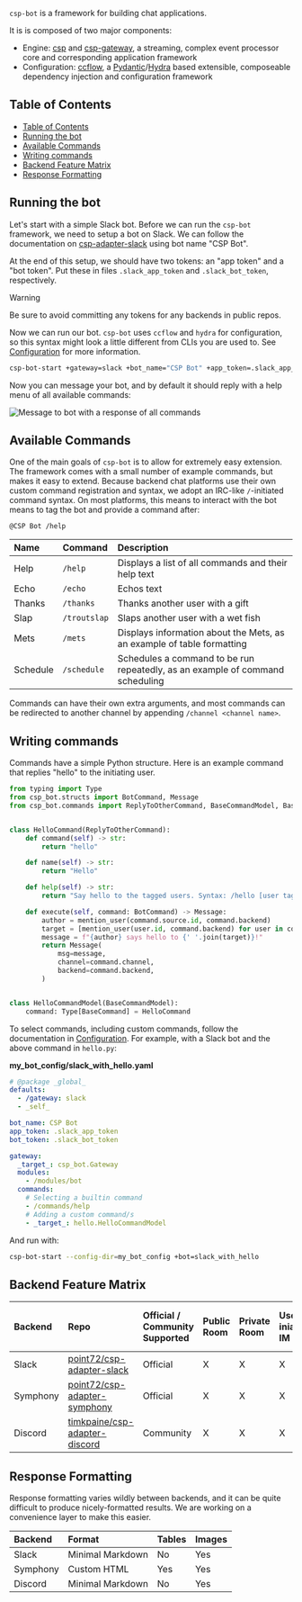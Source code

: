 `csp-bot` is a framework for building chat applications.

It is is composed of two major components:

- Engine: [csp](https://github.com/point72/csp) and [csp-gateway](https://github.com/point72/csp-gateway), a streaming, complex event processor core and corresponding application framework
- Configuration: [ccflow](https://github.com/point72/ccflow), a [Pydantic](https://docs.pydantic.dev/latest/)/[Hydra](https://hydra.cc) based extensible, composeable dependency injection and configuration framework

## Table of Contents

- [Table of Contents](#table-of-contents)
- [Running the bot](#running-the-bot)
- [Available Commands](#available-commands)
- [Writing commands](#writing-commands)
- [Backend Feature Matrix](#backend-feature-matrix)
- [Response Formatting](#response-formatting)

## Running the bot

Let's start with a simple Slack bot.
Before we can run the `csp-bot` framework, we need to setup a bot on Slack.
We can follow the documentation on [csp-adapter-slack](https://github.com/point72/csp-adapter-slack/wiki/Setup) using bot name "CSP Bot".

At the end of this setup, we should have two tokens: an "app token" and a "bot token".
Put these in files `.slack_app_token` and `.slack_bot_token`, respectively.

> [!WARNING]
>
> Be sure to avoid committing any tokens for any backends in public repos.

Now we can run our bot.
`csp-bot` uses `ccflow` and `hydra` for configuration, so this syntax might look a little different from CLIs you are used to.
See [Configuration](Configuration) for more information.

```bash
csp-bot-start +gateway=slack +bot_name="CSP Bot" +app_token=.slack_app_token +bot_token=.slack_bot_token
```

Now you can message your bot, and by default it should reply with a help menu of all available commands:

<img src="https://github.com/Point72/csp-bot/blob/main/docs/img/example_slack_chat.png?raw=true" alt="Message to bot with a response of all commands" />

## Available Commands

One of the main goals of `csp-bot` is to allow for extremely easy extension.
The framework comes with a small number of example commands, but makes it easy to extend.
Because backend chat platforms use their own custom command registration and syntax, we adopt an IRC-like `/`-initiated command syntax.
On most platforms, this means to interact with the bot means to tag the bot and provide a command after:

```raw
@CSP Bot /help
```

| Name     | Command      | Description                                                                   |
| :------- | :----------- | :---------------------------------------------------------------------------- |
| Help     | `/help`      | Displays a list of all commands and their help text                           |
| Echo     | `/echo`      | Echos text                                                                    |
| Thanks   | `/thanks`    | Thanks another user with a gift                                               |
| Slap     | `/troutslap` | Slaps another user with a wet fish                                            |
| Mets     | `/mets`      | Displays information about the Mets, as an example of table formatting        |
| Schedule | `/schedule`  | Schedules a command to be run repeatedly, as an example of command scheduling |

Commands can have their own extra arguments, and most commands can be redirected to another channel by appending `/channel <channel name>`.

## Writing commands

Commands have a simple Python structure.
Here is an example command that replies "hello" to the initiating user.

```python
from typing import Type
from csp_bot.structs import BotCommand, Message
from csp_bot.commands import ReplyToOtherCommand, BaseCommandModel, BaseCommand, mention_user


class HelloCommand(ReplyToOtherCommand):
    def command(self) -> str:
        return "hello"

    def name(self) -> str:
        return "Hello"

    def help(self) -> str:
        return "Say hello to the tagged users. Syntax: /hello [user tags]"

    def execute(self, command: BotCommand) -> Message:
        author = mention_user(command.source.id, command.backend)
        target = [mention_user(user.id, command.backend) for user in command.targets]
        message = f"{author} says hello to {' '.join(target)}!"
        return Message(
            msg=message,
            channel=command.channel,
            backend=command.backend,
        )


class HelloCommandModel(BaseCommandModel):
    command: Type[BaseCommand] = HelloCommand
```

To select commands, including custom commands, follow the documentation in [Configuration](Configuration).
For example, with a Slack bot and the above command in `hello.py`:

**my_bot_config/slack_with_hello.yaml**

```yaml
# @package _global_
defaults:
  - /gateway: slack
  - _self_

bot_name: CSP Bot
app_token: .slack_app_token
bot_token: .slack_bot_token

gateway:
  _target_: csp_bot.Gateway
  modules:
    - /modules/bot
  commands:
    # Selecting a builtin command
    - /commands/help
    # Adding a custom command/s
    - _target_: hello.HelloCommandModel
```

And run with:

```bash
csp-bot-start --config-dir=my_bot_config +bot=slack_with_hello
```

## Backend Feature Matrix

| Backend  | Repo                                                                              | Official / Community Supported | Public Room | Private Room | User-iniated IM | Non user-initiated IM | Threads | Reactions | Attachments |
| :------- | :-------------------------------------------------------------------------------- | :----------------------------- | :---------- | :----------- | :-------------- | :-------------------- | :------ | :-------- | :---------- |
| Slack    | [point72/csp-adapter-slack](https://github.com/point72/csp-adapter-slack)         | Official                       | X           | X            | X               |                       | X       | X         |             |
| Symphony | [point72/csp-adapter-symphony](https://github.com/point72/csp-adapter-symphony)   | Official                       | X           | X            | X               |                       |         |           |             |
| Discord  | [timkpaine/csp-adapter-discord](https://github.com/timkpaine/csp-adapter-discord) | Community                      | X           | X            | X               |                       | X       | X         |             |

## Response Formatting

Response formatting varies wildly between backends, and it can be quite difficult to produce nicely-formatted results.
We are working on a convenience layer to make this easier.

| Backend  | Format           | Tables | Images |
| :------- | :--------------- | :----- | :----- |
| Slack    | Minimal Markdown | No     | Yes    |
| Symphony | Custom HTML      | Yes    | Yes    |
| Discord  | Minimal Markdown | No     | Yes    |
